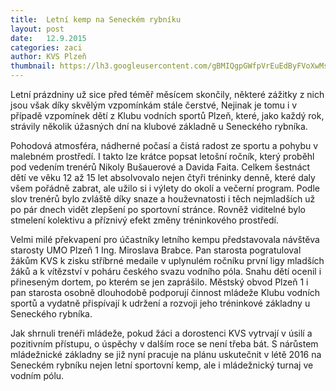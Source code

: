 ```yaml
---
title:  Letní kemp na Seneckém rybníku
layout: post
date:   12.9.2015 
categories: zaci
author: KVS Plzeň
thumbnail: https://lh3.googleusercontent.com/gBMIQgpGWfpVrEuEdByFVoXwMs-9pv4O2Q9R2veCJoslwlrqpvgXQ9B2CF40UWcxMW4Vl0Tt--LnkNlX4sAVcetCldLOkRkc2O1izLXncOb15tbZJrop6d_VKRjLHwlAOb9cDZDanINI6jb27BxpeWjx5jICGDXUbXQGQR2fpdQ0EgLgjb_qyXgScRA84P2UTm4ycVM7yRn0e_qFxO43xJzWoOwZ7OwQqRjkuwc-bZxxh5GBoLEBmpN8M9remnHt_SOPk_iV2dAVJ_s2eltuw3X1yJkvTR-PQ-zR1R5MWJGC4hq20TQZiDOZvi7Um4VLGp-TViC_qll0M6SFYBeq3LUhiuRVljwDxNWalE3aQx6F1Rd1a6jxAOyn_H8JKYhaeW3PV0r7UEAs_lKYsM3MEv2fAVggRmprWDOgCVfOtDcbJQ58g2gzTpl0c8VvVm6-EqCRiDQcVuG4ZFjDguUUpIbOKFSmmiYw6UcG_vF0gKf47R8brqaB0F3SvcHc9DSFjSIb2K7cG-y_5x4pV6HB6b5nXlj_iY6dcVY53sbEuSI=w720-h519-no
---
```

Letní prázdniny už sice před téměř měsícem skončily, některé zážitky z nich jsou však díky skvělým vzpomínkám stále čerstvé, Nejinak je tomu i v případě vzpomínek dětí z Klubu vodních sportů Plzeň, které, jako každý rok, strávily několik úžasných dní na klubové základně u Seneckého rybníka.

Pohodová atmosféra, nádherné počasí a čistá radost ze sportu a pohybu v malebném prostředí. I takto lze krátce popsat letošní ročník, který proběhl pod vedením trenérů Nikoly Bušauerové a Davida Faita. Celkem šestnáct dětí ve věku 12 až 15 let absolvovalo nejen čtyři tréninky denně, které daly všem pořádně zabrat, ale užilo si i výlety do okolí a večerní program. Podle slov trenérů bylo zvláště díky snaze a houževnatosti i těch nejmladších už po pár dnech vidět zlepšení po sportovní stránce. Rovněž viditelné bylo stmelení kolektivu a příznivý efekt změny tréninkového prostředí.

Velmi milé překvapení pro účastníky letního kempu představovala návštěva starosty UMO Plzeň 1 Ing. Miroslava Brabce. Pan starosta pogratuloval žákům KVS k zisku stříbrné medaile v uplynulém ročníku první ligy mladších žáků a k vítězství v poháru českého svazu vodního póla. Snahu dětí ocenil i přineseným dortem, po kterém se jen zaprášilo. Městský obvod Plzeň 1 i pan starosta osobně dlouhodobě podporují činnost mládeže Klubu vodních sportů a vydatně přispívají k udržení a rozvoji jeho tréninkové základny u Seneckého rybníka.

Jak shrnuli trenéři mládeže, pokud žáci a dorostenci KVS vytrvají v úsilí a pozitivním přístupu, o úspěchy v dalším roce se není třeba bát. S nárůstem mládežnické základny se již nyní pracuje na plánu uskutečnit v létě 2016 na Seneckém rybníku nejen letní sportovní kemp, ale i mládežnický turnaj ve vodním pólu.
